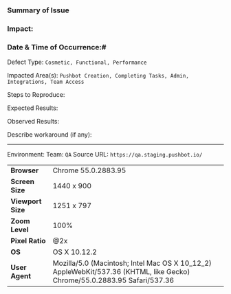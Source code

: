 ### Summary of Issue

### Impact:

### Date & Time of Occurrence:#

Defect Type: `Cosmetic, Functional, Performance`

Impacted Area(s): `Pushbot Creation, Completing Tasks, Admin, Integrations, Team Access`

Steps to Reproduce:

Expected Results:

Observed Results:

Describe workaround (if any):


----------
Environment:
	 Team: `QA`
	Source URL: `https://qa.staging.pushbot.io/`

<table><tr><td><strong>Browser</strong></td><td>Chrome 55.0.2883.95</td></tr><tr><td><strong>Screen Size</strong></td><td>1440 x 900</td></tr><tr><td><strong>Viewport Size</strong></td><td>1251 x 797</td></tr><tr><td><strong>Zoom Level</strong></td><td>100%</td></tr><tr><td><strong>Pixel Ratio</strong></td><td>@2x</td></tr><tr><td><strong>OS</strong></td><td>OS X 10.12.2</td></tr><tr><td><strong>User Agent</strong></td><td>Mozilla/5.0 (Macintosh; Intel Mac OS X 10_12_2) AppleWebKit/537.36 (KHTML, like Gecko) Chrome/55.0.2883.95 Safari/537.36</td></tr></table>
